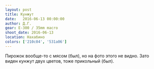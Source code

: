 ```yaml
---
layout: post
title: Кунжут
date:   2016-06-13 00:00:00
author: Д.Г.
gear: E-300 / 35mm macro
shoot_date: 2016-06-13
location: Нахабино
colors: ['210c04', '531a06']
---
```


Пирожок вообще-то с мясом (был), но на фото этого не видно. Зато виден кунжут двух цветов, тоже прикольный (был).
